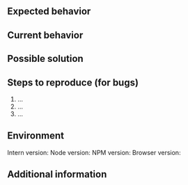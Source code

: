<!-- Please provide a short summary of the issue/feature request in the title above -->

## Expected behavior
<!-- Describe what should be happening, or what you you'd like to see -->

## Current behavior
<!-- Describe what happens now -->

## Possible solution
<!-- If you have any thoughts on how to diagnose or fix the problem, -->
<!-- or suggestions on how to implement a feature, this is the place -->

## Steps to reproduce (for bugs)
<!-- List the steps required to reproduce the issue. If possible, -->
<!-- provide a link to a test project that illustrates the issue. -->
1. …
2. …
3. …

## Environment
<!-- List the relevant software versions -->
Intern version:
Node version:
NPM version:
Browser version:

## Additional information
<!-- Anything else you think might be relevant -->
